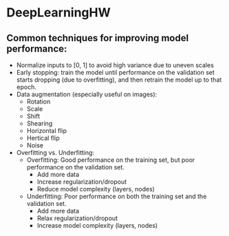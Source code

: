 # DeepLearningHW

## Common techniques for improving model performance:
* Normalize inputs to [0, 1] to avoid high variance due to uneven scales
* Early stopping: train the model until performance on the validation set starts dropping (due to overfitting), and then retrain the model up to that epoch. 
* Data augmentation (especially useful on images):
    * Rotation
    * Scale
    * Shift
    * Shearing
    * Horizontal flip
    * Hertical flip
    * Noise
* Overfitting vs. Underfitting:
    * Overfitting: Good performance on the training set, but poor performance on the validation set. 
        * Add more data
        * Increase regularization/dropout
        * Reduce model complexity (layers, nodes)
    * Underfitting: Poor performance on both the training set and the validation set. 
        * Add more data
        * Relax regularization/dropout
        * Increase model complexity (layers, nodes)
